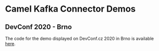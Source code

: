 Camel Kafka Connector Demos
============


DevConf 2020 - Brno
----

The code for the demo displayed on DevConf.cz 2020 in Brno is available [here](tree/devconf-functional-002).
